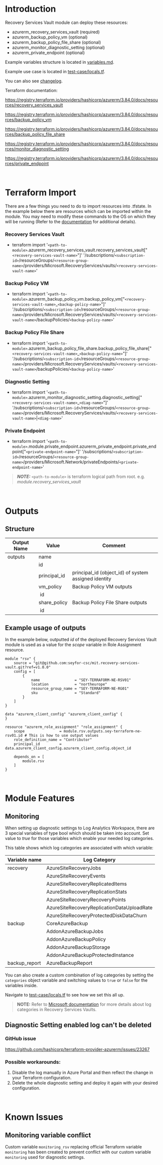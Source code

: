 # Introduction
Recovery Services Vault module can deploy these resources:
* azurerm_recovery_services_vault (required)
* azurerm_backup_policy_vm (optional)
* azurerm_backup_policy_file_share (optional)
* azurerm_monitor_diagnostic_setting (optional)
* azurerm_private_endpoint (optional)

Example variables structure is located in [variables.md](variables.md).

Example use case is located in [test-case/locals.tf](test-case/locals.tf).

You can also see [changelog](changelog.md).

Terraform documentation:

https://registry.terraform.io/providers/hashicorp/azurerm/3.84.0/docs/resources/recovery_services_vault

https://registry.terraform.io/providers/hashicorp/azurerm/3.84.0/docs/resources/backup_policy_vm

https://registry.terraform.io/providers/hashicorp/azurerm/3.84.0/docs/resources/backup_policy_file_share

https://registry.terraform.io/providers/hashicorp/azurerm/3.84.0/docs/resources/monitor_diagnostic_setting

https://registry.terraform.io/providers/hashicorp/azurerm/3.84.0/docs/resources/private_endpoint

&nbsp;

# Terraform Import
There are a few things you need to do to import resources into .tfstate. In the example below there are resources which can be imported within the module. You may need to modify these commands to the OS on which they will be running (Refer to the [documentation](https://developer.hashicorp.com/terraform/cli/commands/import#example-import-into-resource-configured-with-for_each) for additional details).
### Recovery Services Vault
* terraform import '`<path-to-module>`.azurerm_recovery_services_vault.recovery_services_vault["`<recovery-services-vault-name>`"]' '/subscriptions/`<subscription-id>`/resourceGroups/`<resource-group-name>`/providers/Microsoft.RecoveryServices/vaults/`<recovery-services-vault-name>`'
### Backup Policy VM
* terraform import '`<path-to-module>`.azurerm_backup_policy_vm.backup_policy_vm["`<recovery-services-vault-name>`_`<backup-policy-name>`"]' '/subscriptions/`<subscription-id>`/resourceGroups/`<resource-group-name>`/providers/Microsoft.RecoveryServices/vaults/`<recovery-services-vault-name>`/backupPolicies/`<backup-policy-name>`'
### Backup Policy File Share
* terraform import '`<path-to-module>`.azurerm_backup_policy_file_share.backup_policy_file_share["`<recovery-services-vault-name>`_`<backup-policy-name>`"]' '/subscriptions/`<subscription-id>`/resourceGroups/`<resource-group-name>`/providers/Microsoft.RecoveryServices/vaults/`<recovery-services-vault-name>`/backupPolicies/`<backup-policy-name>`'
### Diagnostic Setting
* terraform import '`<path-to-module>`.azurerm_monitor_diagnostic_setting.diagnostic_setting["`<recovery-services-vault-name>`_`<diag-name>`"]' '/subscriptions/`<subscription-id>`/resourceGroups/`<resource-group-name>`/providers/Microsoft.RecoveryServices/vaults/`<recovery-services-vault-name>`|`<diag-name>`'
### Private Endpoint
* terraform import '`<path-to-module>`.module.private_endpoint.azurerm_private_endpoint.private_endpoint["`<private-endpoint-name>`"]' '/subscriptions/`<subscription-id>`/resourceGroups/`<resource-group-name>`/providers/Microsoft.Network/privateEndpoints/`<private-endpoint-name>`'

 > **_NOTE:_** `<path-to-module>` is terraform logical path from root. e.g. _module.recovery\_services\_vault_

&nbsp;

# Outputs
## Structure

| Output Name | Value        | Comment                                              |
| ----------- | ------------ | ---------------------------------------------------- |
| outputs     | name         |                                                      |
|             | id           |                                                      |
|             | principal_id | principal_id (object_id) of system assigned identity |
|             | vm_policy    | Backup Policy VM outputs                             |
|             | &nbsp;id     |                                                      |
|             | share_policy | Backup Policy File Share outputs                     |
|             | &nbsp;id     |                                                      |


## Example usage of outputs
In the example below, outputted _id_ of the deployed Recovery Services Vault module is used as a value for the _scope_ variable in Role Assignment resource.
```
module "rsv" {
    source = "git@github.com:seyfor-csc/mit.recovery-services-vault.git?ref=v1.0.0"
    config = [
        {
            name                = "SEY-TERRAFORM-NE-RSV01"
            location            = "northeurope"
            resource_group_name = "SEY-TERRAFORM-NE-RG01"
            sku                 = "Standard"
        }
    ]
}

data "azurerm_client_config" "azurerm_client_config" {
}

resource "azurerm_role_assignment" "role_assignment" {
    scope                = module.rsv.outputs.sey-terraform-ne-rsv01.id # This is how to use output values
    role_definition_name = "Contributor"
    principal_id         = data.azurerm_client_config.azurerm_client_config.object_id

    depends_on = [
        module.rsv
    ]
}
```

&nbsp;

# Module Features
## Monitoring
When setting up diagnostic settings to Log Analytics Workspace, there are 3 special variables of type bool which should be taken into account. Set value to _true_ for those variables which enable your needed log categories.

This table shows which log categories are associated with which variable:

| Variable name | Log Category                               |
| ------------- | ------------------------------------------ |
| recovery      | AzureSiteRecoveryJobs                      |
|               | AzureSiteRecoveryEvents                    |
|               | AzureSiteRecoveryReplicatedItems           |
|               | AzureSiteRecoveryReplicationStats          |
|               | AzureSiteRecoveryRecoveryPoints            |
|               | AzureSiteRecoveryReplicationDataUploadRate |
|               | AzureSiteRecoveryProtectedDiskDataChurn    |
| backup        | CoreAzureBackup                            |
|               | AddonAzureBackupJobs                       |
|               | AddonAzureBackupPolicy                     |
|               | AddonAzureBackupStorage                    |
|               | AddonAzureBackupProtectedInstance          |
| backup_report | AzureBackupReport                          |

You can also create a custom combination of log categories by setting the `categories` object variable and switching values to `true` or `false` for the variables inside.

Navigate to [test-case/locals.tf](test-case/locals.tf) to see how we set this all up.

 > **NOTE:** Refer to [Microsoft documentation](https://learn.microsoft.com/en-us/azure/backup/backup-azure-diagnostic-events?tabs=recovery-services-vaults) for more details about log categories in Recovery Services Vaults.
## Diagnostic Setting enabled log can't be deleted
### GitHub issue
https://github.com/hashicorp/terraform-provider-azurerm/issues/23267
### Possible workarounds: 
1. Disable the log manually in Azure Portal and then reflect the change in your Terraform configuration.
2. Delete the whole diagnostic setting and deploy it again with your desired configuration.

&nbsp;

# Known Issues
## Monitoring variable conflict
Custom variable `monitoring_rsv` replacing official Terraform variable `monitoring` has been created to prevent conflict with our custom variable `monitoring` used for diagnostic settings.